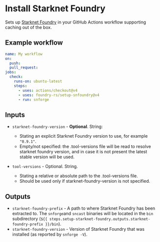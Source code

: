 # Install Starknet Foundry

Sets up [Starknet Foundry] in your GitHub Actions workflow supporting caching out of the box.

## Example workflow

```yaml
name: My workflow
on:
  push:
  pull_request:
jobs:
  check:
    runs-on: ubuntu-latest
    steps:
      - uses: actions/checkout@v4
      - uses: foundry-rs/setup-snfoundry@v4
      - run: snforge
```

## Inputs

- `starknet-foundry-version` - **Optional**. String:

  - Stating an explicit Starknet Foundry version to use, for example `"0.9.1"`.
  - Empty/not specified: the .tool-versions file will be read to resolve starknet foundry version, and in case it is not present the latest stable version will be used.

- `tool-versions` - Optional. String.
  - Stating a relative or absolute path to the .tool-versions file.
  - Should be used only if starknet-foundry-version is not specified.

## Outputs

- `starknet-foundry-prefix` - A path to where Starknet Foundry has been extracted to. The `snforge`and `sncast` binaries will be located in the `bin`
  subdirectory (`${{ steps.setup-starknet-foundry.outputs.starknet-foundry-prefix }}/bin`).
- `starknet-foundry-version` - Version of Starknet Foundry that was installed (as reported by `snforge -V`).

[Starknet Foundry]: https://foundry-rs.github.io/starknet-foundry
